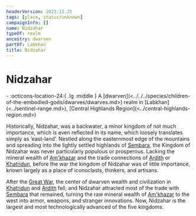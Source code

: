 ```yaml
---
headerVersion: 2023.11.25
tags: [place, status/unknown]
campaignInfo: []
name: Nidzahar
typeOf: realm
ancestry: dwarven
partOf: Labkhan
title: Nidzahar
---
```


# Nidzahar
<div class="grid cards ext-narrow-margin ext-one-column" markdown>
-    :octicons-location-24:{ .lg .middle } A [dwarven](<../../../species/children-of-the-embodied-gods/dwarves/dwarves.md>) realm in [Labkhan](<../sentinel-range.md>), [Central Highlands Region](<../central-highlands-region.md>)  
</div>


Historically, Nidzahar, was a backwater, a minor kingdom of not much importance, which is even reflected in its name, which loosely translates simply as ‘east-land’. Nestled along the easternmost edge of the mountains and spreading into the lightly settled highlands of [Sembara](<../../greater-sembara/sembara/sembara.md>), the Kingdom of Nidzahar was never particularly populous or prosperous. Lacking the mineral wealth of [Am'khazar](<./am-khazar.md>) and the trade connections of [Ardith](<./ardith.md>) or [Khatridun](<./khatridun.md>), before the war the kingdom of Nidzahar was of little importance, known largely as a place of iconoclasts, thinkers, and artisans. 

After the [Great War](<../../../events/1500s/great-war.md>), the center of dwarven wealth and civilization in [Khatridun](<./khatridun.md>) and [Ardith](<./ardith.md>) fell, and Nidzahar attracted most of the trade with [Sembara](<../../greater-sembara/sembara/sembara.md>) that remained, turning the raw mineral wealth of [Am'khazar](<./am-khazar.md>) to the west into armor, weapons, and stranger innovations. Now, Nidzahar is the largest and most technologically advanced of the five kingdoms.